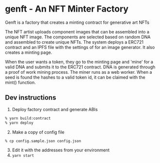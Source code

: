 # genft - An NFT Minter Factory
Genft is a factory that creates a minting contract for generative art NFTs

The NFT artist uploads component images that can be assembled into a unique NFT image. The components are selected based on random DNA and assembled to create unique NFTs. The system deploys a ERC721 contract and an IPFS file with the settings of for an image generator. It also creates a minting page.

When the user wants a token, they go to the minting page and 'mine' for a valid DNA and submits it to the ERC721 contract. DNA is generated through a proof of work mining process. The miner runs as a web worker. When a seed is found the hashes to a valid token id, it can be claimed with the mint() function.

## Dev instructions
1. Deploy factory contract and generate ABIs
```bash
% yarn build:contract
% yarn deploy
```
2. Make a copy of config file
```bash
% cp config.sample.json config.json 
```
3. Edit it with the addresses from your environment
4. `yarn start`


